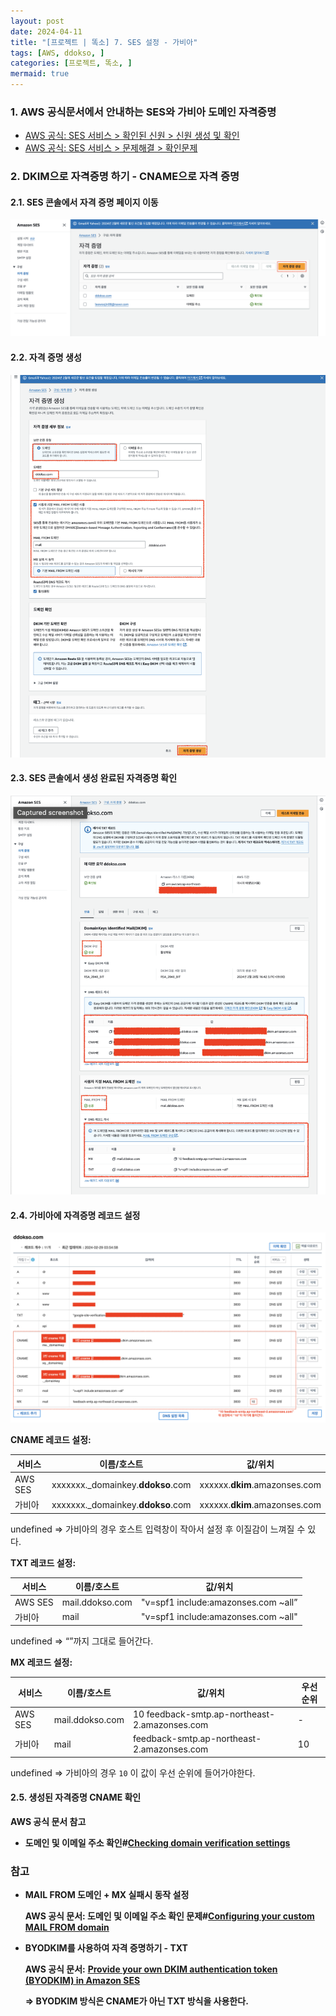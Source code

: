 ```yaml
---
layout: post
date: 2024-04-11
title: "[프로젝트 | 똑소] 7. SES 설정 - 가비아"
tags: [AWS, ddokso, ]
categories: [프로젝트, 똑소, ]
mermaid: true
---
```




### 1. AWS 공식문서에서 안내하는 SES와 가비아 도메인 자격증명

- [AWS 공식: SES 서비스 > 확인된 신원 > 신원 생성 및 확인](https://docs.aws.amazon.com/ses/latest/dg/creating-identities.html#just-verify-email-proc)
- [AWS 공식: SES 서비스 > 문제해결 > 확인문제](https://docs.aws.amazon.com/ses/latest/dg/troubleshoot-verification.html#troubleshoot-verification-domain-dns)


### **2. DKIM으로 자격증명 하기 -** CNAME으로 자격 증명



#### 2.1. SES 콘솔에서 자격 증명 페이지 이동


![0](/assets/img/2024-04-11-프로젝트--똑소-7.-SES-설정---가비아.md/0.png)



#### 2.2. 자격 증명 생성


![1](/assets/img/2024-04-11-프로젝트--똑소-7.-SES-설정---가비아.md/1.png)



#### 2.3. SES 콘솔에서 생성 완료된 자격증명 확인


![2](/assets/img/2024-04-11-프로젝트--똑소-7.-SES-설정---가비아.md/2.png)



#### 2.4. 가비아에 자격증명 레코드 설정


![3](/assets/img/2024-04-11-프로젝트--똑소-7.-SES-설정---가비아.md/3.png)


**CNAME 레코드 설정:** 


| 서비스     | 이름/호스트                            | 값/위치                          |
| ------- | --------------------------------- | ----------------------------- |
| AWS SES | xxxxxxx._domainkey.**ddokso**.com | xxxxxx.**dkim**.amazonses.com |
| 가비아     | xxxxxxx._domainkey.**ddokso**.com | xxxxxx.**dkim**.amazonses.com |

undefined
⇒ 가비아의 경우 호스트 입력창이 작아서 설정 후 이질감이 느껴질 수 있다.


**TXT 레코드 설정:** 


| 서비스     | 이름/호스트          | 값/위치                                |
| ------- | --------------- | ----------------------------------- |
| AWS SES | mail.ddokso.com | "v=spf1 include:amazonses.com ~all” |
| 가비아     | mail            | "v=spf1 include:amazonses.com ~all" |

undefined
⇒ “”까지 그대로 들어간다.


**MX 레코드 설정:** 


| 서비스     | 이름/호스트          | 값/위치                                          | 우선순위 |
| ------- | --------------- | --------------------------------------------- | ---- |
| AWS SES | mail.ddokso.com | 10 feedback-smtp.ap-northeast-2.amazonses.com | -    |
| 가비아     | mail            | feedback-smtp.ap-northeast-2.amazonses.com    | 10   |

undefined
⇒ 가비아의 경우 `10` 이 값이 우선 순위에 들어가야한다.



#### 2.5. 생성된 자격증명 CNAME 확인 


**AWS 공식 문서 참고**

- **도메인 및 이메일 주소 확인#**[**Checking domain verification settings**](https://docs.aws.amazon.com/ses/latest/dg/troubleshoot-verification.html#troubleshoot-verification-domain-dns)


### 참고

- **MAIL FROM 도메인 + MX 실패시 동작 설정**

	**AWS 공식 문서: 도메인 및 이메일 주소 확인 문제#**[**Configuring your custom MAIL FROM domain**](https://docs.aws.amazon.com/ses/latest/dg/mail-from.html#mail-from-set)

- **BYODKIM를 사용하여 자격 증명하기  - TXT**

	**AWS 공식 문서:** [**Provide your own DKIM authentication token (BYODKIM) in Amazon SES**](https://docs.aws.amazon.com/ses/latest/dg/send-email-authentication-dkim-bring-your-own.html)


	**⇒ BYODKIM 방식은 CNAME가 아닌 TXT 방식을 사용한다.**

